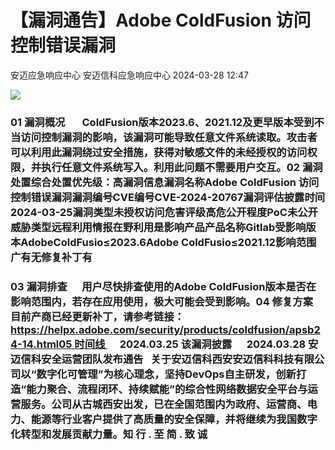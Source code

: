 #  【漏洞通告】Adobe ColdFusion 访问控制错误漏洞   
安迈应急响应中心  安迈信科应急响应中心   2024-03-28 12:47  
  
![](https://mmbiz.qpic.cn/mmbiz_png/tdibEPWdubQUgErMslSgzVibGKdSFkWPTbTgu83UTXdNYm7eOxRSmuNmOjUIxdicy73wTLufCMnbs6CAsc3uicJUcg/640?wx_fmt=png "")  
### 01 漏洞概况       ColdFusion版本2023.6、2021.12及更早版本受到不当访问控制漏洞的影响，该漏洞可能导致任意文件系统读取。攻击者可以利用此漏洞绕过安全措施，获得对敏感文件的未经授权的访问权限，并执行任意文件系统写入。利用此问题不需要用户交互。02 漏洞处置综合处置优先级：高漏洞信息漏洞名称Adobe ColdFusion 访问控制错误漏洞漏洞编号CVE编号CVE-2024-20767‍漏洞评估披露时间2024-03-25漏洞类型未授权访问危害评级高危公开程度PoC未公开威胁类型远程利用情报在野利用是影响产品产品名称Gitlab受影响版本AdobeColdFusio≤2023.6Adobe ColdFusio≤2021.12影响范围广有无修复补丁有  
### 03 漏洞排查      用户尽快排查使用的Adobe ColdFusion版本是否在影响范围内，若存在应用使用，极大可能会受到影响。04 修复方案      目前产商已经更新补丁，请参考链接：https://helpx.adobe.com/security/products/coldfusion/apsb24-14.html05 时间线      2024.03.25 该漏洞披露      2024.03.28 安迈信科安全运营团队发布通告   关于安迈信科西安安迈信科科技有限公司以“数字化可管理”为核心理念，坚持DevOps自主研发，创新打造“能力聚合、流程闭环、持续赋能”的综合性网络数据安全平台与运营服务。公司从古城西安出发，已在全国范围内为政府、运营商、电力、能源等行业客户提供了高质量的安全保障，并将继续为我国数字化转型和发展贡献力量。知 行 . 至 简 . 致 诚  
  
  
